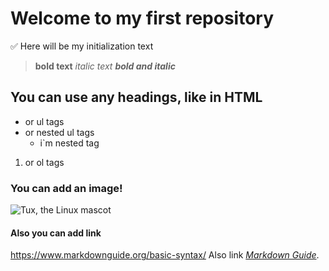 # Welcome to my first repository

✅ Here will be my initialization text

> **bold text** *italic text* **_bold and italic_** 

## You can use any headings, like in HTML

- or ul tags
- or nested ul tags
    - i`m nested tag
1. or ol tags  

### You can add an image!
![Tux, the Linux mascot](https://tineye.com/images/meloncat.jpg)

#### Also you can add link
<https://www.markdownguide.org/basic-syntax/>
Also link *[Markdown Guide](https://www.markdownguide.org/basic-syntax/)*.